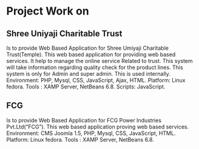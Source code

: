 # Project Work on
## Shree Uniyaji Charitable Trust
Is to provide Web Based Application for Shree Umiyaji Charitable Trust(Temple). This web based application for providing  web based services. It help to manage the online service Related to trust. This system will take information regarding quality check for the product lines. This system is only for Admin and super admin. This is used internally.
Environment:  PHP, Mysql, CSS, JavaScript, Ajax, HTML. Platform: Linux fedora. Tools : XAMP Server, NetBeans 6.8. Scripts: JavaScript.
## FCG
Is to provide Web Based Application for FCG Power Industries Pvt.Ltd(“FCG”). This web based application  proving web based services. 
Environment: CMS Joomla 1.5, PHP, Mysql, CSS, JavaScript, HTML. Platform: Linux fedora.  Tools :  XAMP Server, NetBeans 6.8.
